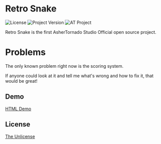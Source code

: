 # Retro Snake
![License](https://img.shields.io/badge/dynamic/json?color=green&label=license&query=%24.unlicense.badge.message&url=https%3A%2F%2Fgithub.com%2FAsherTornado2%2FBadgesSource%2Fraw%2Fmain%2Flicenses.json)
![Project Version](https://img.shields.io/badge/Version-1.0.0-blue)
![AT Project](https://img.shields.io/badge/AsherTornado%20Studio-Open%20Source%20Project-brightgreen)

Retro Snake is the first AsherTornado Studio Official open source project.

# Problems
The only known problem right now is the scoring system.

If anyone could look at it and tell me what's wrong and how to fix it, that would be great!

## Demo

[HTML Demo](https://ashertornado2.github.io/RetroSnake)


## License

[The Unlicense](https://choosealicense.com/licenses/unlicense/)
